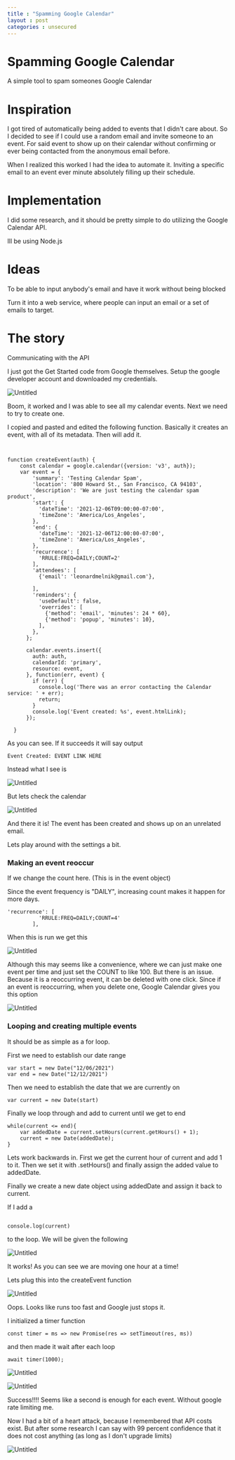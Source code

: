 ```yaml
---
title : "Spamming Google Calendar"
layout : post
categories : unsecured
---
```

# Spamming Google Calendar

A simple tool to spam someones Google Calendar

# Inspiration

I got tired of automatically being added to events that I didn't care about. So I decided to see if I could use a random email and invite someone to an event. For said event to show up on their calendar without confirming or ever being contacted from the anonymous email before.

When I realized this worked I had the idea to automate it. Inviting a specific email to an event ever minute absolutely filling up their schedule.

# Implementation

I did some research, and it should be pretty simple to do utilizing the Google Calendar API.

Ill be using Node.js 

# Ideas

To be able to input anybody's email and have it work without being blocked

Turn it into a web service, where people can input an email or a set of emails to target.

# The story

Communicating with the API

I just got the Get Started code from Google themselves. Setup the google developer account and downloaded my credentials.

![Untitled](/assets/spamming-cal/Untitled.png)

Boom, it worked and I was able to see all my calendar events. Next we need to try to create one.

I copied and pasted and edited the following function. Basically it creates an event, with all of its metadata. Then will add it.

<pre><code class="language-js">

function createEvent(auth) {
    const calendar = google.calendar({version: 'v3', auth});
    var event = {
        'summary': 'Testing Calendar Spam',
        'location': '800 Howard St., San Francisco, CA 94103',
        'description': 'We are just testing the calendar spam product',
        'start': {
          'dateTime': '2021-12-06T09:00:00-07:00',
          'timeZone': 'America/Los_Angeles',
        },
        'end': {
          'dateTime': '2021-12-06T12:00:00-07:00',
          'timeZone': 'America/Los_Angeles',
        },
        'recurrence': [
          'RRULE:FREQ=DAILY;COUNT=2'
        ],
        'attendees': [
          {'email': 'leonardmelnik@gmail.com'},
        
        ],
        'reminders': {
          'useDefault': false,
          'overrides': [
            {'method': 'email', 'minutes': 24 * 60},
            {'method': 'popup', 'minutes': 10},
          ],
        },
      };
      
      calendar.events.insert({
        auth: auth,
        calendarId: 'primary',
        resource: event,
      }, function(err, event) {
        if (err) {
          console.log('There was an error contacting the Calendar service: ' + err);
          return;
        }
        console.log('Event created: %s', event.htmlLink);
      });
      
  }
</code ></pre>

As you can see. If it succeeds it will say output

<pre><code class="language-js">Event Created: EVENT LINK HERE
</code ></pre>

Instead what I see is

![Untitled](/assets/spamming-cal/Untitled%201.png)

But lets check the calendar

![Untitled](/assets/spamming-cal/Untitled%202.png)

And there it is! The event has been created and shows up on an unrelated email.

Lets play around with the settings a bit.

### Making an event reoccur

If we change the count here. (This is in the event object)

Since the event frequency is "DAILY", increasing count makes it happen for more days.

<pre><code class="language-js">'recurrence': [
          'RRULE:FREQ=DAILY;COUNT=4'
        ],
</code ></pre>

When this is run we get this

![Untitled](/assets/spamming-cal/Untitled%203.png)

Although this may seems like a convenience, where we can just make one event per time and just set the COUNT to like 100. But there is an issue. Because it is a reoccurring event, it can be deleted with one click. Since if an event is reoccurring, when you delete one, Google Calendar gives you this option

![Untitled](/assets/spamming-cal/Untitled%204.png)

### Looping and creating multiple events

It should be as simple as a for loop.

First we need to establish our date range

<pre><code class="language-js">var start = new Date("12/06/2021")
var end = new Date("12/12/2021")
</code ></pre>

Then we need to establish the date that we are currently on

<pre><code class="language-js">var current = new Date(start)
</code ></pre>

Finally we loop through and add to current until we get to end

<pre><code class="language-js">while(current <= end){
	var addedDate = current.setHours(current.getHours() + 1);
	current = new Date(addedDate);
}
</code ></pre>

Lets work backwards in. First we get the current hour of current and add 1 to it. Then we set it with .setHours() and finally assign the added value to addedDate.

Finally we create a new date object using addedDate and assign it back to current.

If I add a 

<pre><code class="language-js">
console.log(current)
</code ></pre>

to the loop. We will be given the following

![Untitled](/assets/spamming-cal/Untitled%205.png)

It works! As you can see we are moving one hour at a time!

Lets plug this into the createEvent function

![Untitled](/assets/spamming-cal/Untitled%206.png)

Oops. Looks like runs too fast and Google just stops it.

I initialized a timer function

<pre><code class="language-js">const timer = ms => new Promise(res => setTimeout(res, ms))
</code ></pre>

and then made it wait after each loop

<pre><code class="language-js">await timer(1000);
</code ></pre>

![Untitled](/assets/spamming-cal/Untitled%207.png)

![Untitled](/assets/spamming-cal/Untitled%208.png)

Success!!!! Seems like a second is enough for each event. Without google rate limiting me.

Now I had a bit of a heart attack, because I remembered that API costs exist. But after some research I can say with 99 percent confidence that it does not cost anything (as long as I don't upgrade limits)

![Untitled](/assets/spamming-cal/Untitled%209.png)